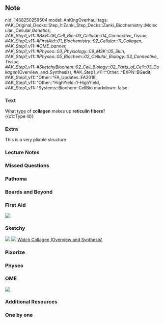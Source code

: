 ## Note
nid: 1468250259504
model: AnKingOverhaul
tags: #AK_Original_Decks::Step_1::Zanki_Step_Decks::Zanki_Biochemistry::Molecular,_Cellular,_Genetics, #AK_Step1_v11::#B&B::06_Cell_Bio::03_Cellular::04_Connective_Tissue, #AK_Step1_v11::#FirstAid::01_Biochemistry::02_Cellular::11_Collagen, #AK_Step1_v11::#OME_banner, #AK_Step1_v11::#Physeo::03_Physiology::09_MSK::05_Skin, #AK_Step1_v11::#Physeo::05_Biochem::02_Cellular_Biology::03_Connective_Tissue, #AK_Step1_v11::#SketchyBiochem::02_Cell_Biology::02_Parts_of_Cell::03_Collagen_(Overview_and_Synthesis), #AK_Step1_v11::^Other::^EXPN::BGedit, #AK_Step1_v11::^Other::^FA_Updates::FA2018, #AK_Step1_v11::^Other::^HighYield::1-HighYield, #AK_Step1_v11::^Systems::Biochem::CellBio
markdown: false

### Text
<div>
  What <u>type</u> of <b>collagen</b> makes up <b>reticulin
  fibers</b>?
</div>
<div>
  {{c1::Type III}}
</div>

### Extra
This is a very pliable structure

### Lecture Notes


### Missed Questions


### Pathoma


### Boards and Beyond


### First Aid
<img src="tmpKWfHth.png">

### Sketchy
<img src="Screen%20Shot%202021-01-31%20at%2023.06.14.jpg" class=
"resizer"> <img src=
"Screen%20Shot%202022-01-30%20at%2010.54.28%20AM.png"> <a href=
"https://dashboard.sketchy.com/study/medical/courses/medical-biochemistry/units/medical-biochemistry-cell-biology/videos/medical-biochemistry-cell-biology-parts-of-cell-collagen-overview-and-synthesis?utm_source=anki&utm_medium=partnership&utm_campaign=february_update&utm_content=medical">
Watch Collagen (Overview and Synthesis)</a>

### Pixorize


### Physeo


### OME
<div class="ome-widget">
  <a href="https://onlinemeded.org?ref=anki"><img src=
  "_OME_AnkiFlashcards_General_4.png"></a>
</div>

### Additional Resources


### One by one

